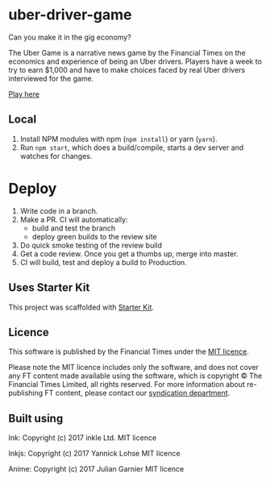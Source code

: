 # uber-driver-game

Can you make it in the gig economy?

The Uber Game is a narrative news game by the Financial Times on the economics and experience of being an Uber drivers. Players have a week to try to earn $1,000 and have to make choices faced by real Uber drivers interviewed for the game.

[Play here](https://ig.ft.com/uber-game/) 

## Local

1. Install NPM modules with npm (`npm install`) or yarn (`yarn`).
2. Run `npm start`, which does a build/compile, starts a dev server and watches for changes.

# Deploy

1. Write code in a branch.
2. Make a PR. CI will automatically:
    * build and test the branch
    * deploy green builds to the review site
3. Do quick smoke testing of the review build
4. Get a code review. Once you get a thumbs up, merge into master.
5. CI will build, test and deploy a build to Production.


## Uses Starter Kit

This project was scaffolded with [Starter Kit](https://github.com/ft-interactive/starter-kit).

## Licence
This software is published by the Financial Times under the [MIT licence](http://opensource.org/licenses/MIT).

Please note the MIT licence includes only the software, and does not cover any FT content made available using the software, which is copyright &copy; The Financial Times Limited, all rights reserved. For more information about re-publishing FT content, please contact our [syndication department](http://syndication.ft.com/).

## Built using

Ink: Copyright (c) 2017 inkle Ltd. MIT licence

Inkjs: Copyright (c) 2017 Yannick Lohse MIT licence

Anime: Copyright (c) 2017 Julian Garnier MIT licence